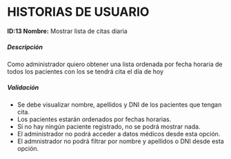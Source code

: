 # HISTORIAS DE USUARIO

**ID:13 Nombre:** Mostrar lista de citas diaria

##### Descripción
Como administrador quiero obtener una lista ordenada por fecha horaria de todos los pacientes con los se tendrá cita el día de hoy

##### Validación
  - Se debe visualizar nombre, apellidos y DNI de los pacientes que tengan cita.
  - Los pacientes estarán ordenados por fechas horarias.
  - Si no hay ningún paciente registrado, no se podrá mostrar nada.
  - El administrador no podrá acceder a datos médicos desde esta opción.
  - El admnistrador no podrá filtrar por nombre y apellidos o DNI desde esta opción.
